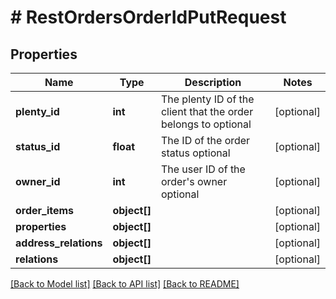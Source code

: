 # # RestOrdersOrderIdPutRequest

## Properties

Name | Type | Description | Notes
------------ | ------------- | ------------- | -------------
**plenty_id** | **int** | The plenty ID of the client that the order belongs to optional | [optional]
**status_id** | **float** | The ID of the order status optional | [optional]
**owner_id** | **int** | The user ID of the order&#39;s owner optional | [optional]
**order_items** | **object[]** |  | [optional]
**properties** | **object[]** |  | [optional]
**address_relations** | **object[]** |  | [optional]
**relations** | **object[]** |  | [optional]

[[Back to Model list]](../../README.md#models) [[Back to API list]](../../README.md#endpoints) [[Back to README]](../../README.md)
